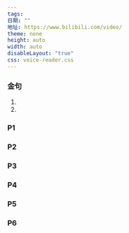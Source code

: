 ```yaml
---
tags: 
日期: ""
地址: https://www.bilibili.com/video/
theme: none
height: auto
width: auto
disableLayout: "true"
css: voice-reader.css
---
```


### 金句

1. 
2. 

### P1


### P2


### P3


### P4


### P5


### P6



